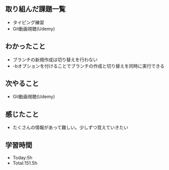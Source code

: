 ## 取り組んだ課題一覧
 - タイピング練習
 - Git動画視聴(Udemy)
   
## わかったこと
- ブランチの新規作成は切り替えを行わない
- -bオプションを付けることでブランチの作成と切り替えを同時に実行できる
  
## 次やること
- Git動画視聴(Udemy)

## 感じたこと
- たくさんの情報があって難しい。少しずつ覚えていきたい
  
## 学習時間
- Today:5h
- Total:151.5h
